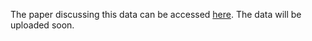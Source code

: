 The paper discussing this data can be accessed [here](https://www.mdpi.com/2077-1444/14/7/911).
The data will be uploaded soon.
